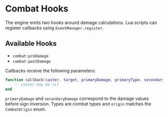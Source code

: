 # Combat Hooks

The engine emits two hooks around damage calculations. Lua scripts can
register callbacks using `EventManager.register`.

## Available Hooks

- `combat:preDamage`
- `combat:postDamage`

Callbacks receive the following parameters:

```lua
function callback(caster, target, primaryDamage, primaryType, secondaryDamage, secondaryType, origin)
    -- caster may be nil
end
```

`primaryDamage` and `secondaryDamage` correspond to the damage values
before sign inversion. Types are combat types and `origin` matches the
`CombatOrigin` enum.

